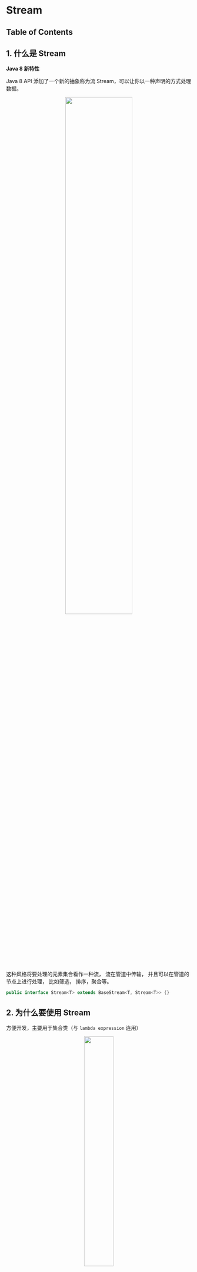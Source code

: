 # Stream

Table of Contents
-----------------





## 1. 什么是 Stream

**Java 8 新特性**

Java 8 API 添加了一个新的抽象称为流 Stream，可以让你以一种声明的方式处理数据。

<div align="center"> <img src="image-20200731171956524.png" width="60%"/> </div><br>

这种风格将要处理的元素集合看作一种流， 流在管道中传输， 并且可以在管道的节点上进行处理， 比如筛选， 排序，聚合等。

```java
public interface Stream<T> extends BaseStream<T, Stream<T>> {}
```


## 2. 为什么要使用 Stream

方便开发，主要用于集合类（与 `lambda expression` 连用）

<div align="center"> <img src="image-20200824174217055.png" width="40%"/> </div><br>


## 3. 如何实现 Stream

- 生成流：通过数据源（集合）生成流
- 中间操作：一个流后面可以跟随 0 或多个中间操作，目的是打开流，做出某种程度的数据过滤 / 映射，然后返回一个新的流，交给下一个操作使用
- 终结操作：一个流有且仅有一个终结操作



## 4. Demo

在进行 `demo` 之前需要配置单测和日志

**pom.xml**

```xml
<dependencies>
  <dependency>
    <groupId>junit</groupId>
    <artifactId>junit</artifactId>
    <version>4.12</version>
    <scope>test</scope>
  </dependency>
  <!-- https://mvnrepository.com/artifact/org.slf4j/slf4j-api -->
  <dependency>
    <groupId>org.slf4j</groupId>
    <artifactId>slf4j-api</artifactId>
    <version>1.7.30</version>
  </dependency>
  <!-- https://mvnrepository.com/artifact/org.slf4j/slf4j-simple -->
  <dependency>
    <groupId>org.slf4j</groupId>
    <artifactId>slf4j-simple</artifactId>
    <version>1.7.30</version>
    <scope>test</scope>
  </dependency>
  <!-- https://mvnrepository.com/artifact/org.projectlombok/lombok -->
  <dependency>
    <groupId>org.projectlombok</groupId>
    <artifactId>lombok</artifactId>
    <version>1.18.12</version>
    <scope>provided</scope>
  </dependency>
</dependencies>
```

### 4.1 filter

首先看 `filter` 方法，从字面意思看是过滤的意思，需要传入 `Predicate` 参数

**Stream.java**

```java
/**
 * Returns a stream consisting of the elements of this stream that match
 * the given predicate.
 *
 * <p>This is an <a href="package-summary.html#StreamOps">intermediate
 * operation</a>.
 *
 * @param predicate a <a href="package-summary.html#NonInterference">non-interfering</a>,
 *                  <a href="package-summary.html#Statelessness">stateless</a>
 *                  predicate to apply to each element to determine if it
 *                  should be included
 * @return the new stream
 */
Stream<T> filter(Predicate<? super T> predicate);
```

`predicate` 是谓语的意思

> the part of a sentence or clause containing a verb and stating something about the subject (e.g., *went home* in *John went home*)

在 `predicate` 接口中，发现了 `@FunctionalInterface` 注解，看来和 `lambda expression` 扯上关系了

接口中 **有且仅有** 一个抽象方法：`test()`

作用是判断传入的参数 `t` 是否与谓词匹配

**Predicate.java**

```java
/**
 * Represents a predicate (boolean-valued function) of one argument.
 *
 * <p>This is a <a href="package-summary.html">functional interface</a>
 * whose functional method is {@link #test(Object)}.
 *
 * @param <T> the type of the input to the predicate
 *
 * @since 1.8
 */
@FunctionalInterface
public interface Predicate<T> {

    /**
     * Evaluates this predicate on the given argument.
     *
     * @param t the input argument
     * @return {@code true} if the input argument matches the predicate,
     * otherwise {@code false}
     */
    boolean test(T t);

    /**
     * Returns a composed predicate that represents a short-circuiting logical
     * AND of this predicate and another.  When evaluating the composed
     * predicate, if this predicate is {@code false}, then the {@code other}
     * predicate is not evaluated.
     *
     * <p>Any exceptions thrown during evaluation of either predicate are relayed
     * to the caller; if evaluation of this predicate throws an exception, the
     * {@code other} predicate will not be evaluated.
     *
     * @param other a predicate that will be logically-ANDed with this
     *              predicate
     * @return a composed predicate that represents the short-circuiting logical
     * AND of this predicate and the {@code other} predicate
     * @throws NullPointerException if other is null
     */
    default Predicate<T> and(Predicate<? super T> other) {
        Objects.requireNonNull(other);
        return (t) -> test(t) && other.test(t);
    }

    /**
     * Returns a predicate that represents the logical negation of this
     * predicate.
     *
     * @return a predicate that represents the logical negation of this
     * predicate
     */
    default Predicate<T> negate() {
        return (t) -> !test(t);
    }

    /**
     * Returns a composed predicate that represents a short-circuiting logical
     * OR of this predicate and another.  When evaluating the composed
     * predicate, if this predicate is {@code true}, then the {@code other}
     * predicate is not evaluated.
     *
     * <p>Any exceptions thrown during evaluation of either predicate are relayed
     * to the caller; if evaluation of this predicate throws an exception, the
     * {@code other} predicate will not be evaluated.
     *
     * @param other a predicate that will be logically-ORed with this
     *              predicate
     * @return a composed predicate that represents the short-circuiting logical
     * OR of this predicate and the {@code other} predicate
     * @throws NullPointerException if other is null
     */
    default Predicate<T> or(Predicate<? super T> other) {
        Objects.requireNonNull(other);
        return (t) -> test(t) || other.test(t);
    }

    /**
     * Returns a predicate that tests if two arguments are equal according
     * to {@link Objects#equals(Object, Object)}.
     *
     * @param <T> the type of arguments to the predicate
     * @param targetRef the object reference with which to compare for equality,
     *               which may be {@code null}
     * @return a predicate that tests if two arguments are equal according
     * to {@link Objects#equals(Object, Object)}
     */
    static <T> Predicate<T> isEqual(Object targetRef) {
        return (null == targetRef)
                ? Objects::isNull
                : object -> targetRef.equals(object);
    }
}
```

先上一个 `demo`

**TestDemo.java**

```java
/**
 * Demo for stream
 */
public class TestDemo {

    private List<String> list = new ArrayList<>();

    @Before
    public void init() {
        list.add("LBJ");
        list.add("AD");
    }

    @Test
    public void testFilter() {
        list.stream().filter(s -> s.startsWith("L")).filter(s -> s.length() >= 3).forEach(System.out::println);  // LBJ
    }

}
```

<div align="center"> <img src="image-20200824175017745.png" width="40%"/> </div><br>

<div align="center"> <img src="image-20200824175858123.png" width="40%"/> </div><br>

第一个框是输入的参数，第二个框是判断的条件





### 4.2 limit

**Stream.java**

```java
/**
 * Returns a stream consisting of the elements of this stream, truncated
 * to be no longer than {@code maxSize} in length.
 *
 * <p>This is a <a href="package-summary.html#StreamOps">short-circuiting
 * stateful intermediate operation</a>.
 *
 * @apiNote
 * While {@code limit()} is generally a cheap operation on sequential
 * stream pipelines, it can be quite expensive on ordered parallel pipelines,
 * especially for large values of {@code maxSize}, since {@code limit(n)}
 * is constrained to return not just any <em>n</em> elements, but the
 * <em>first n</em> elements in the encounter order.  Using an unordered
 * stream source (such as {@link #generate(Supplier)}) or removing the
 * ordering constraint with {@link #unordered()} may result in significant
 * speedups of {@code limit()} in parallel pipelines, if the semantics of
 * your situation permit.  If consistency with encounter order is required,
 * and you are experiencing poor performance or memory utilization with
 * {@code limit()} in parallel pipelines, switching to sequential execution
 * with {@link #sequential()} may improve performance.
 *
 * @param maxSize the number of elements the stream should be limited to
 * @return the new stream
 * @throws IllegalArgumentException if {@code maxSize} is negative
 */
Stream<T> limit(long maxSize);
```

**TestDemo.java**

```java
@Test
public void testLimit() {
    list.stream().limit(2).forEach(System.out::println);  // LBJ AD
}
```



### 4.3 concat

<div align="center"> <img src="image-20200824180649964.png" width="40%"/> </div><br>

**TestDemo.java**

```java
@Test
public void testConcat() {
    Stream<String> limit = list.stream().limit(1);
    Stream<String> skip = list.stream().skip(1);
    Stream.concat(limit, skip).forEach(System.out::println);  // LBJ AD
}
```



### 4.4 sorted

**TestDemo.java**

```java
@Test
public void testSorted() {
    list.stream().sorted().forEach(System.out::println);  // AD LBJ
}
```

除了默认排序外，还有一个传入 `Comparator` 参数的方法

**Stream.java**

```java
/**
 * Returns a stream consisting of the elements of this stream, sorted
 * according to the provided {@code Comparator}.
 *
 * <p>For ordered streams, the sort is stable.  For unordered streams, no
 * stability guarantees are made.
 *
 * <p>This is a <a href="package-summary.html#StreamOps">stateful
 * intermediate operation</a>.
 *
 * @param comparator a <a href="package-summary.html#NonInterference">non-interfering</a>,
 *                   <a href="package-summary.html#Statelessness">stateless</a>
 *                   {@code Comparator} to be used to compare stream elements
 * @return the new stream
 */
Stream<T> sorted(Comparator<? super T> comparator);
```




## 参考链接

- [Java 8 Stream](https://www.runoob.com/java/java8-streams.html)
- [Java Streams Tutorial | 2020](https://www.youtube.com/watch?v=Q93JsQ8vcwY)